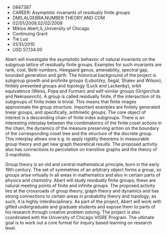 
* 0847387
* CAREER: Asymptotic invariants of residually finite groups
* DMS,ALGEBRA,NUMBER THEORY,AND COM
* 02/01/2009,02/02/2009
* Miklos Abert,IL,University of Chicago
* Continuing Grant
* Tie Luo
* 01/31/2010
* USD 57,134.00

Abert will investigate the asymptotic behavior of natural invariants on the
subgroup lattice of residually finite groups. Examples for such invariants are
rank, cost, Betti numbers, Heegaard genus, amenability, spectral gap, bounded
generation and girth. The historical background of the project is subgroup
growth and profinite groups (Lubotzky, Segal, Shalev and Wilson), finitely
presented groups and topology (Luck and Lackenby), orbit equivalence (Weiss,
Popa and Furman) and self-similar groups (Grigorchuk and Nekrasevich). A group
is called residually finite, if the intersection of its subgroups of finite
index is trivial. This means that finite images approximate the group structure.
Important examples are finitely generated linear groups, and specifically,
arithmetic groups. The core object of interest is a descending chain of finite
index subgroups. There is an interesting interplay between the combinatorics of
the finite coset actions in the chain, the dynamics of the measure preserving
action on the boundary of the corresponding coset tree and the structure of the
discrete group. This interplay allows one e.g. to apply rigidity theorems in
measurable group theory and get new graph theoretical results. The proposed
activity also has connections to percolation on transitive graphs and the theory
of 3-manifolds.

Group theory is an old and central mathematical principle, born in the early
19th century. The set of symmetries of an arbitrary object forms a group, so
groups arise virtually in all areas in mathematics and also in certain parts of
physics and chemistry. Abert will study residually finite groups; these are
natural meeting points of finite and infinite groups. The proposed activity lies
at the crossroads of group theory, graph theory and dynamics and has strong
connections to certain areas in probability theory and topology; as such, it is
highly interdisciplinary. As part of the project, Abert will work with gifted
undergraduate and graduate students and expose them to parts of his research
through creative problem solving. The project is also coordinated with the
University of Chicago VIGRE Program. The ultimate goal is to work out a core
format for inquiry based learning on research level.

